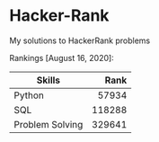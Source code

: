 # Hacker-Rank
My solutions to HackerRank problems

Rankings [August 16, 2020]:

| Skills          | Rank    |
| --------------- | ------: |
| Python          | 57934   |
| SQL             | 118288  |
| Problem Solving | 329641  |